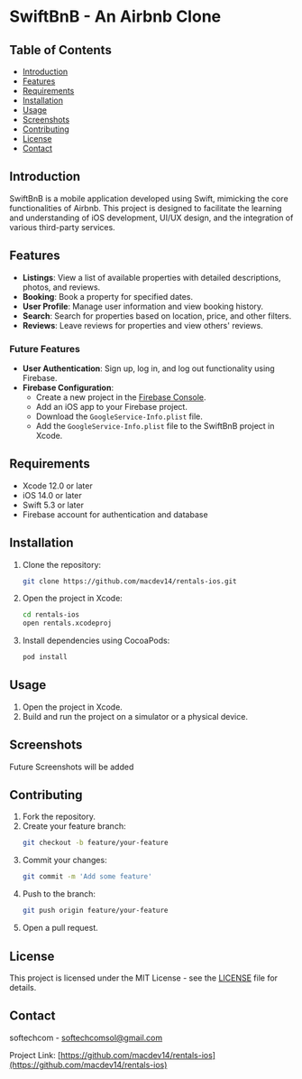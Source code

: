 # SwiftBnB - An Airbnb Clone

## Table of Contents

- [Introduction](#introduction)
- [Features](#features)
- [Requirements](#requirements)
- [Installation](#installation)
- [Usage](#usage)
- [Screenshots](#screenshots)
- [Contributing](#contributing)
- [License](#license)
- [Contact](#contact)

## Introduction

SwiftBnB is a mobile application developed using Swift, mimicking the core functionalities of Airbnb. This project is designed to facilitate the learning and understanding of iOS development, UI/UX design, and the integration of various third-party services.

## Features

- **Listings**: View a list of available properties with detailed descriptions, photos, and reviews.
- **Booking**: Book a property for specified dates.
- **User Profile**: Manage user information and view booking history.
- **Search**: Search for properties based on location, price, and other filters.
- **Reviews**: Leave reviews for properties and view others' reviews.

### Future Features
  
- **User Authentication**: Sign up, log in, and log out functionality using Firebase.
- **Firebase Configuration**:
    - Create a new project in the [Firebase Console](https://console.firebase.google.com/).
    - Add an iOS app to your Firebase project.
    - Download the `GoogleService-Info.plist` file.
    - Add the `GoogleService-Info.plist` file to the SwiftBnB project in Xcode.

## Requirements

- Xcode 12.0 or later
- iOS 14.0 or later
- Swift 5.3 or later
- Firebase account for authentication and database

## Installation

1. Clone the repository:
    ```sh
    git clone https://github.com/macdev14/rentals-ios.git
    ```
2. Open the project in Xcode:
    ```sh
    cd rentals-ios
    open rentals.xcodeproj
    ```
3. Install dependencies using CocoaPods:
    ```sh
    pod install
    ```

## Usage

1. Open the project in Xcode.
2. Build and run the project on a simulator or a physical device.

## Screenshots

Future Screenshots will be added 

## Contributing

1. Fork the repository.
2. Create your feature branch:
    ```sh
    git checkout -b feature/your-feature
    ```
3. Commit your changes:
    ```sh
    git commit -m 'Add some feature'
    ```
4. Push to the branch:
    ```sh
    git push origin feature/your-feature
    ```
5. Open a pull request.

## License

This project is licensed under the MIT License - see the [LICENSE](LICENSE) file for details.

## Contact

softechcom - [softechcomsol@gmail.com](mailto:softechcomsol@gmail.com)

Project Link: [https://github.com/macdev14/rentals-ios](https://github.com/macdev14/rentals-ios)
